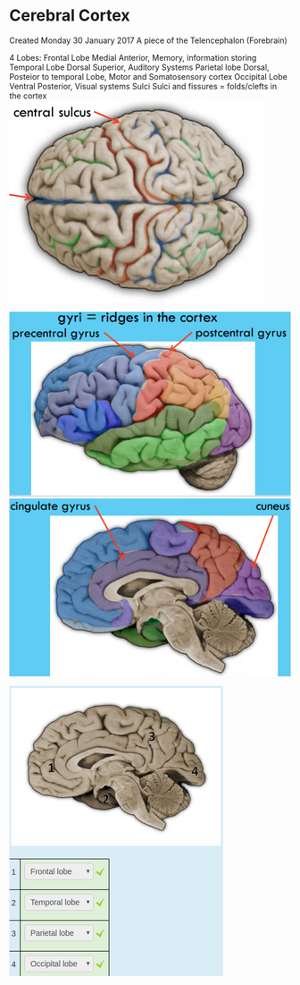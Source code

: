 # Cerebral Cortex
Created Monday 30 January 2017
A piece of the Telencephalon (Forebrain)

4 Lobes:
Frontal Lobe
Medial Anterior, Memory, information storing
Temporal Lobe
Dorsal Superior, Auditory Systems
Parietal lobe
Dorsal, Posteior to temporal Lobe, Motor and Somatosensory cortex
Occipital Lobe
Ventral Posterior, Visual systems
Sulci
Sulci and fissures = folds/clefts in the cortex
![](./Cerebral_Cortex/pasted_image.png)

![](./Cerebral_Cortex/pasted_image001.png)
![](./Cerebral_Cortex/pasted_image002.png)

![](./Cerebral_Cortex/pasted_image003.png)


